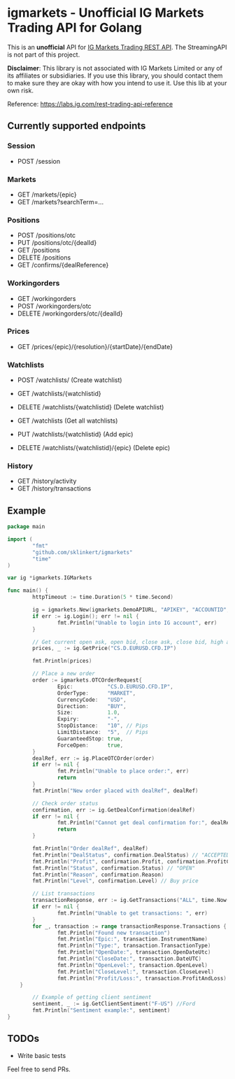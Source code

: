 # igmarkets - Unofficial IG Markets Trading API for Golang

This is an **unofficial** API for [IG Markets Trading REST API](https://labs.ig.com/rest-trading-api-reference). The StreamingAPI is not part of this project.

**Disclaimer**: This library is not associated with IG Markets Limited or any of its affiliates or subsidiaries. If you use this library, you should contact them to make sure they are okay with how you intend to use it. Use this lib at your own risk.

Reference: https://labs.ig.com/rest-trading-api-reference

## Currently supported endpoints

### Session

- POST /session

### Markets

- GET /markets/{epic}
- GET /markets?searchTerm=...

### Positions

- POST /positions/otc
- PUT /positions/otc/{dealId}
- GET /positions
- DELETE /positions
- GET /confirms/{dealReference}

### Workingorders
- GET /workingorders
- POST /workingorders/otc
- DELETE /workingorders/otc/{dealId}

### Prices

- GET /prices/{epic}/{resolution}/{startDate}/{endDate}

### Watchlists
- POST /watchlists/ (Create watchlist)
- GET /watchlists/{watchlistid}
- DELETE /watchlists/{watchlistid} (Delete watchlist)

- GET /watchlists (Get all watchlists)
- PUT /watchlists/{watchlistid} (Add epic)
- DELETE /watchlists/{watchlistid}/{epic} (Delete epic)

### History

- GET /history/activity
- GET /history/transactions

## Example

```go
package main

import (
        "fmt"
        "github.com/sklinkert/igmarkets"
        "time"
)

var ig *igmarkets.IGMarkets

func main() {
        httpTimeout := time.Duration(5 * time.Second)

        ig = igmarkets.New(igmarkets.DemoAPIURL, "APIKEY", "ACCOUNTID", "USERNAME/IDENTIFIER", "PASSWORD", httpTimeout)
        if err := ig.Login(); err != nil {
                fmt.Println("Unable to login into IG account", err)
        }

        // Get current open ask, open bid, close ask, close bid, high ask, high bid, low ask, and low bid
        prices, _ := ig.GetPrice("CS.D.EURUSD.CFD.IP")

        fmt.Println(prices)

        // Place a new order
        order := igmarkets.OTCOrderRequest{
                Epic:           "CS.D.EURUSD.CFD.IP",
                OrderType:      "MARKET",
                CurrencyCode:   "USD",
                Direction:      "BUY",
                Size:           1.0,
                Expiry:         "-",
                StopDistance:   "10", // Pips
                LimitDistance:  "5",  // Pips
                GuaranteedStop: true,
                ForceOpen:      true,
        }
        dealRef, err := ig.PlaceOTCOrder(order)
        if err != nil {
                fmt.Println("Unable to place order:", err)
                return
        }
        fmt.Println("New order placed with dealRef", dealRef)

        // Check order status
        confirmation, err := ig.GetDealConfirmation(dealRef)
        if err != nil {
                fmt.Println("Cannot get deal confirmation for:", dealRef, err)
                return
        }

        fmt.Println("Order dealRef", dealRef)
        fmt.Println("DealStatus", confirmation.DealStatus) // "ACCEPTED"
        fmt.Println("Profit", confirmation.Profit, confirmation.ProfitCurrency)
        fmt.Println("Status", confirmation.Status) // "OPEN"
        fmt.Println("Reason", confirmation.Reason)
        fmt.Println("Level", confirmation.Level) // Buy price

        // List transactions
        transactionResponse, err := ig.GetTransactions("ALL", time.Now().AddDate(0, 0, -30).UTC()) // last 30 days
        if err != nil {
                fmt.Println("Unable to get transactions: ", err)
        }
        for _, transaction := range transactionResponse.Transactions {
                fmt.Println("Found new transaction")
                fmt.Println("Epic:", transaction.InstrumentName)
                fmt.Println("Type:", transaction.TransactionType)
                fmt.Println("OpenDate:", transaction.OpenDateUtc)
                fmt.Println("CloseDate:", transaction.DateUTC)
                fmt.Println("OpenLevel:", transaction.OpenLevel)
                fmt.Println("CloseLevel:", transaction.CloseLevel)
                fmt.Println("Profit/Loss:", transaction.ProfitAndLoss)
	}

        // Example of getting client sentiment
        sentiment, _ := ig.GetClientSentiment("F-US") //Ford
        fmt.Println("Sentiment example:", sentiment)
}
```

## TODOs

- Write basic tests

Feel free to send PRs.
